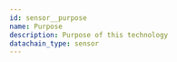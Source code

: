 ```yaml
---
id: sensor__purpose
name: Purpose
description: Purpose of this technology
datachain_type: sensor
---
```

